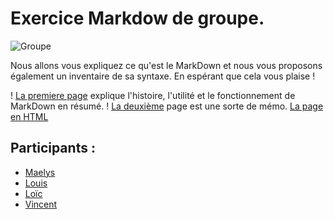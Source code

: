 # Exercice Markdow de groupe.

![Groupe](https://media.giphy.com/media/LRzK37z3km2v6/giphy.gif)

Nous allons vous expliquez ce qu'est le MarkDown et nous vous proposons également un inventaire de sa syntaxe. En espérant que cela vous plaise !

! [La premiere page](https://github.com/Vincent-bouton/exercice-markdown/blob/master/whatismd.md) explique l'histoire, l'utilité et le fonctionnement de MarkDown en résumé.
! [La deuxième](https://github.com/Vincent-bouton/exercice-markdown/blob/master/syntaxe.md) page est une sorte de mémo.
[La page en HTML](https://loiclissens.github.io/Learning_Environment/.)

## Participants :
* [Maelys](https://github.com/Mae26)
* [Louis](https://github.com/Louis-vd)
* [Loïc](https://github.com/LoicLissens)
* [Vincent](https://github.com/Vincent-bouton)
